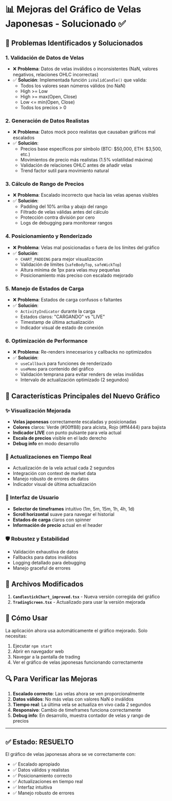 # 📊 Mejoras del Gráfico de Velas Japonesas - Solucionado ✅

## 🔧 Problemas Identificados y Solucionados

### 1. **Validación de Datos de Velas**
- ❌ **Problema**: Datos de velas inválidos o inconsistentes (NaN, valores negativos, relaciones OHLC incorrectas)
- ✅ **Solución**: Implementada función `isValidCandle()` que valida:
  - Todos los valores sean números válidos (no NaN)
  - High >= Low
  - High >= max(Open, Close)
  - Low <= min(Open, Close)
  - Todos los precios > 0

### 2. **Generación de Datos Realistas**
- ❌ **Problema**: Datos mock poco realistas que causaban gráficos mal escalados
- ✅ **Solución**: 
  - Precios base específicos por símbolo (BTC: $50,000, ETH: $3,500, etc.)
  - Movimientos de precio más realistas (1.5% volatilidad máxima)
  - Validación de relaciones OHLC antes de añadir velas
  - Trend factor sutil para movimiento natural

### 3. **Cálculo de Rango de Precios**
- ❌ **Problema**: Escalado incorrecto que hacía las velas apenas visibles
- ✅ **Solución**:
  - Padding del 10% arriba y abajo del rango
  - Filtrado de velas válidas antes del cálculo
  - Protección contra división por cero
  - Logs de debugging para monitorear rangos

### 4. **Posicionamiento y Renderizado**
- ❌ **Problema**: Velas mal posicionadas o fuera de los límites del gráfico
- ✅ **Solución**:
  - `CHART_PADDING` para mejor visualización
  - Validación de límites (`safeBodyTop`, `safeWickTop`)
  - Altura mínima de 1px para velas muy pequeñas
  - Posicionamiento más preciso con escalado mejorado

### 5. **Manejo de Estados de Carga**
- ❌ **Problema**: Estados de carga confusos o faltantes
- ✅ **Solución**:
  - `ActivityIndicator` durante la carga
  - Estados claros: "CARGANDO" vs "LIVE"
  - Timestamp de última actualización
  - Indicador visual de estado de conexión

### 6. **Optimización de Performance**
- ❌ **Problema**: Re-renders innecesarios y callbacks no optimizados
- ✅ **Solución**:
  - `useCallback` para funciones de renderizado
  - `useMemo` para contenido del gráfico
  - Validación temprana para evitar renders de velas inválidas
  - Intervalo de actualización optimizado (2 segundos)

## 🎯 Características Principales del Nuevo Gráfico

### ✨ **Visualización Mejorada**
- **Velas japonesas** correctamente escaladas y posicionadas
- **Colores** claros: Verde (#00ff88) para alcista, Rojo (#ff4444) para bajista
- **Indicador LIVE** con punto pulsante para vela actual
- **Escala de precios** visible en el lado derecho
- **Debug info** en modo desarrollo

### 🔄 **Actualizaciones en Tiempo Real**
- Actualización de la vela actual cada 2 segundos
- Integración con context de market data
- Manejo robusto de errores de datos
- Indicador visual de última actualización

### 📱 **Interfaz de Usuario**
- **Selector de timeframes** intuitivo (1m, 5m, 15m, 1h, 4h, 1d)
- **Scroll horizontal** suave para navegar el historial
- **Estados de carga** claros con spinner
- **Información de precio** actual en el header

### 🛡️ **Robustez y Estabilidad**
- Validación exhaustiva de datos
- Fallbacks para datos inválidos
- Logging detallado para debugging
- Manejo graceful de errores

## 📄 Archivos Modificados

1. **`CandlestickChart_improved.tsx`** - Nueva versión corregida del gráfico
2. **`TradingScreen.tsx`** - Actualizado para usar la versión mejorada

## 🚀 Cómo Usar

La aplicación ahora usa automáticamente el gráfico mejorado. Solo necesitas:
1. Ejecutar `npm start`
2. Abrir en navegador web
3. Navegar a la pantalla de trading
4. Ver el gráfico de velas japonesas funcionando correctamente

## 🔍 Para Verificar las Mejoras

1. **Escalado correcto**: Las velas ahora se ven proporcionalmente
2. **Datos válidos**: No más velas con valores NaN o inválidos
3. **Tiempo real**: La última vela se actualiza en vivo cada 2 segundos
4. **Responsivo**: Cambio de timeframes funciona correctamente
5. **Debug info**: En desarrollo, muestra contador de velas y rango de precios

---

## ✅ Estado: **RESUELTO** 

El gráfico de velas japonesas ahora se ve correctamente con:
- ✅ Escalado apropiado
- ✅ Datos válidos y realistas  
- ✅ Posicionamiento correcto
- ✅ Actualizaciones en tiempo real
- ✅ Interfaz intuitiva
- ✅ Manejo robusto de errores
